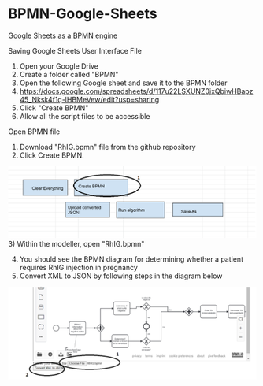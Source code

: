 # BPMN-Google-Sheets
<u>Google Sheets as a BPMN engine</u>

Saving Google Sheets User Interface File
1) Open your Google Drive
2) Create a folder called "BPMN"
3) Open the following Google sheet and save it to the BPMN folder
4) https://docs.google.com/spreadsheets/d/117u22LSXUNZ0jxQbiwHBapz45_Nksk4f1q-lHBMeVew/edit?usp=sharing
5) Click "Create BPMN"
6) Allow all the script files to be accessible

Open BPMN file
1) Download "RhIG.bpmn" file from the github repository
2) Click Create BPMN. 
<img src ="create BPMN.png">
3) Within the modeller, open "RhIG.bpmn"

4) You should see the BPMN diagram for determining whether a patient requires RhIG injection in pregnancy
5) Convert XML to JSON by following steps in the diagram below 
<img src ="open bpmn file.png">
